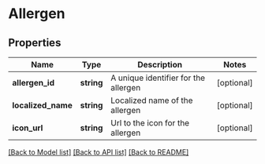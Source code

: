 # Allergen

## Properties
Name | Type | Description | Notes
------------ | ------------- | ------------- | -------------
**allergen_id** | **string** | A unique identifier for the allergen | [optional] 
**localized_name** | **string** | Localized name of the allergen | [optional] 
**icon_url** | **string** | Url to the icon for the allergen | [optional] 

[[Back to Model list]](../README.md#documentation-for-models) [[Back to API list]](../README.md#documentation-for-api-endpoints) [[Back to README]](../README.md)


